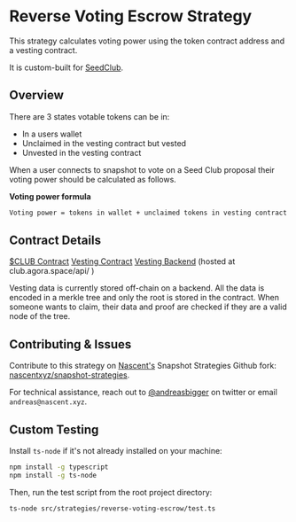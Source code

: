 # Reverse Voting Escrow Strategy

This strategy calculates voting power using the token contract address and a vesting contract.

It is custom-built for [SeedClub](https://seedclub.xyz/).

## Overview

There are 3 states votable tokens can be in:
- In a users wallet
- Unclaimed in the vesting contract but vested
- Unvested in the vesting contract

When a user connects to snapshot to vote on a Seed Club proposal their voting power should be calculated as follows.

**Voting power formula**
```md
Voting power = tokens in wallet + unclaimed tokens in vesting contract + vesting tokens * 0.1
```


## Contract Details

[$CLUB Contract](https://etherscan.io/address/0xf76d80200226ac250665139b9e435617e4ba55f9)
[Vesting Contract](https://etherscan.io/address/0xD46f00d9F1f6d2e65D9572F9ce283ba925FE591a)
[Vesting Backend](https://github.com/agoraxyz/club-backend#endpoints) (hosted at club.agora.space/api/ )

Vesting data is currently stored off-chain on a backend. All the data is encoded in a merkle tree and only the root is stored in the contract. When someone wants to claim, their data and proof are checked if they are a valid node of the tree.


## Contributing & Issues

Contribute to this strategy on [Nascent's](https://nascent.xyz) Snapshot Strategies Github fork: [nascentxyz/snapshot-strategies](https://github.com/nascentxyz/snapshot-strategies).

For technical assistance, reach out to [@andreasbigger](https://twitter.com/andreasbigger) on twitter or email `andreas@nascent.xyz`.

## Custom Testing

Install `ts-node` if it's not already installed on your machine:
```sh
npm install -g typescript
npm install -g ts-node
```

Then, run the test script from the root project directory:
```sh
ts-node src/strategies/reverse-voting-escrow/test.ts
```

